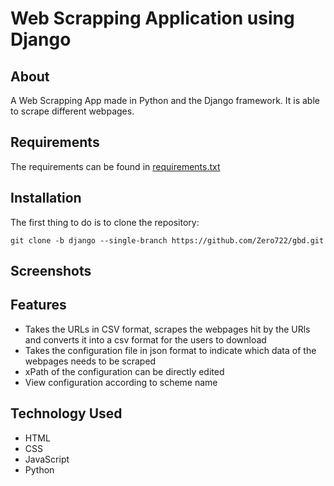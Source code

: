 # Web Scrapping Application using Django


## About
A Web Scrapping App made in Python and the Django framework. It is able to scrape different webpages.

## Requirements
The requirements can be found in [requirements.txt](https://github.com/Zero722/gbd/blob/django/requirements.txt)

## Installation
The first thing to do is to clone the repository:
```
git clone -b django --single-branch https://github.com/Zero722/gbd.git

```

## Screenshots

## Features
- Takes the URLs in CSV format, scrapes the webpages hit by the URls and converts it into a csv format for the users to download 
- Takes the configuration file in json format to indicate which data of the webpages needs to be scraped
- xPath of the configuration can be directly edited
- View configuration according to scheme name

## Technology Used
- HTML
- CSS
- JavaScript
- Python






